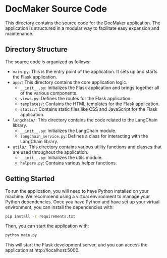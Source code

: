 # DocMaker Source Code

This directory contains the source code for the DocMaker application. The application is structured in a modular way to facilitate easy expansion and maintenance.

## Directory Structure

The source code is organized as follows:

- `main.py`: This is the entry point of the application. It sets up and starts the Flask application.
- `app/`: This directory contains the core application logic.
  - `__init__.py`: Initializes the Flask application and brings together all of the various components.
  - `views.py`: Defines the routes for the Flask application.
  - `templates/`: Contains the HTML templates for the Flask application.
  - `static/`: Contains static files like CSS and JavaScript for the Flask application.
- `langchain/`: This directory contains the code related to the LangChain library.
  - `__init__.py`: Initializes the LangChain module.
  - `langchain_service.py`: Defines a class for interacting with the LangChain library.
- `utils/`: This directory contains various utility functions and classes that are used throughout the application.
  - `__init__.py`: Initializes the utils module.
  - `helpers.py`: Contains various helper functions.

## Getting Started

To run the application, you will need to have Python installed on your machine. We recommend using a virtual environment to manage your Python dependencies. Once you have Python and have set up your virtual environment, you can install the dependencies with:

```bash
pip install -r requirements.txt
```

Then, you can start the application with:

```bash
python main.py
```

This will start the Flask development server, and you can access the application at http://localhost:5000.